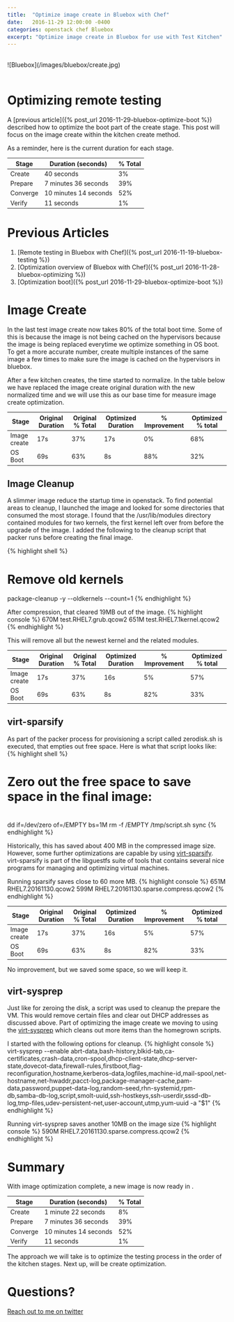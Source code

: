 ```yaml
---
title:  "Optimize image create in Bluebox with Chef"
date:   2016-11-29 12:00:00 -0400
categories: openstack chef Bluebox
excerpt: "Optimize image create in Bluebox for use with Test Kitchen"
---
```


<br>
![Bluebox](/images/bluebox/create.jpg)
<br>
<br>

# Optimizing remote testing
A [previous article]({% post_url 2016-11-29-bluebox-optimize-boot %}) described how to optimize the boot part of the create stage. This post will focus on the image create within the kitchen create method.

As a reminder, here is the current duration for each stage.

| Stage         | Duration (seconds)     | % Total  |
| ------------- | ------------- | ----- |
| Create        | 40 seconds  | 3% |
| Prepare       | 7 minutes 36 seconds     |   39% |
| Converge      | 10 minutes 14 seconds       |   52% |
| Verify        | 11 seconds      |    1% |


# Previous Articles

1. [Remote testing in Bluebox with Chef]({% post_url 2016-11-19-bluebox-testing %})
2. [Optimization overview of Bluebox with Chef]({% post_url 2016-11-28-bluebox-optimizing %})
2. [Optimization boot]({% post_url 2016-11-29-bluebox-optimize-boot %})



# Image Create
In the last test image create now takes 80% of the total boot time.  Some of this is because the image is not being cached on the hypervisors because the image is being replaced everytime we optimize something in OS boot.  To get a more accurate number, create multiple instances of the same image a few times to make sure the image is cached on the hypervisors in bluebox.  

After a few kitchen creates, the time started to normalize.  In the table below we have replaced the image create original duration with the new normalized time and we will use this as our base time for measure image create optimization.

| Stage         | Original Duration | Original % Total  | Optimized Duration| % Improvement | Optimized % total
| ------------- | ------------- | ----- | ---- | ------ | ----- |
| Image create  | 17s | 37% | 17s | 0% | 68%
| OS Boot       | 69s| 63% | 8s | 88% | 32%

## Image Cleanup
A slimmer image reduce the startup time in openstack.  To find potential areas to cleanup, I launched the image and looked for some directories that consumed the most storage.  I found that the /usr/lib/modules directory contained modules for two kernels, the first kernel left over from before the upgrade of the image.  I added the following to the cleanup script that packer runs before creating the final image.

{% highlight shell %}
# Remove old kernels
package-cleanup -y --oldkernels --count=1
{% endhighlight %}

After compression, that cleared 19MB out of the image.
{% highlight console %}
670M    test.RHEL7.grub.qcow2
651M    test.RHEL7.1kernel.qcow2
{% endhighlight %}

This will remove all but the newest kernel and the related modules.

| Stage         | Original Duration | Original % Total  | Optimized Duration| % Improvement | Optimized % total
| ------------- | ------------- | ----- | ---- | ------ | ----- |
| Image create  | 17s | 37% | 16s | 5% | 57%
| OS Boot       | 69s| 63% | 8s | 82% | 33%

## virt-sparsify
As part of the packer process for provisioning a script called zerodisk.sh is executed, that empties out free space. Here is what that script looks like:
{% highlight shell %}
#
# Zero out the free space to save space in the final image:
#
dd if=/dev/zero of=/EMPTY bs=1M
rm -f /EMPTY /tmp/script.sh
sync
{% endhighlight %}

Historically, this has saved about 400 MB in the compressed image size.  However, some further optimizations are capable by using [virt-sparsify](http://libguestfs.org/virt-sparsify.1.html).  virt-sparsify is part of the libguestfs suite of tools that contains several nice programs for managing and optimizing virtual machines.

Running sparsify saves close to 60 more MB.
{% highlight console %}
651M    RHEL7.20161130.qcow2
599M    RHEL7.20161130.sparse.compress.qcow2
{% endhighlight %}

| Stage         | Original Duration | Original % Total  | Optimized Duration| % Improvement | Optimized % total
| ------------- | ------------- | ----- | ---- | ------ | ----- |
| Image create  | 17s | 37% | 16s | 5% | 57%
| OS Boot       | 69s| 63% | 8s | 82% | 33%
No improvement, but we saved some space, so we will keep it.

## virt-sysprep
Just like for zeroing the disk, a script was used to cleanup the prepare the VM.  This would remove certain files and clear out DHCP addresses as discussed above.  Part of optimizing the image create we moving to using the [virt-sysprep](http://libguestfs.org/virt-sysprep.1.html) which cleans out more items than the homegrown scripts.

I started with the following options for cleanup.
{% highlight console %}
virt-sysprep --enable abrt-data,bash-history,blkid-tab,ca-certificates,crash-data,cron-spool,dhcp-client-state,dhcp-server-state,dovecot-data,firewall-rules,firstboot,flag-reconfiguration,hostname,kerberos-data,logfiles,machine-id,mail-spool,net-hostname,net-hwaddr,pacct-log,package-manager-cache,pam-data,password,puppet-data-log,random-seed,rhn-systemid,rpm-db,samba-db-log,script,smolt-uuid,ssh-hostkeys,ssh-userdir,sssd-db-log,tmp-files,udev-persistent-net,user-account,utmp,yum-uuid -a "$1"
{% endhighlight %}

Running virt-sysprep saves another 10MB on the image size
{% highlight console %}
590M    RHEL7.20161130.sparse.compress.qcow2
{% endhighlight %}

# Summary
With image optimization complete, a new image is now ready in .

| Stage         | Duration (seconds)     | % Total  |
| ------------- | ------------- | ----- |
| Create        | 1 minute 22 seconds  | 8% |
| Prepare       | 7 minutes 36 seconds     |   39% |
| Converge      | 10 minutes 14 seconds       |   52% |
| Verify        | 11 seconds      |    1% |

The approach we will take is to optimize the testing process in the order of the kitchen stages.  Next up, will be create optimization.

# Questions?
[Reach out to me on twitter](https://twitter.com/boc_tothefuture)

